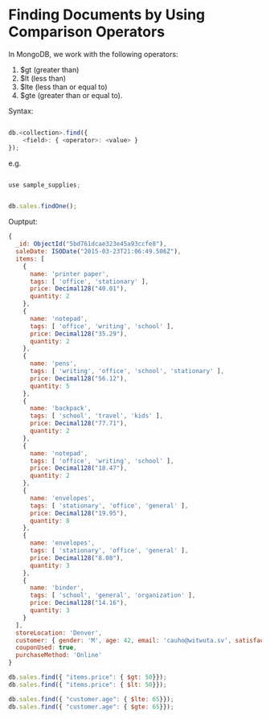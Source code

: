 # **Finding Documents by Using Comparison Operators**

In MongoDB, we work with the following operators: 

1. $gt (greater than)
2. $lt (less than)
3. $lte (less than or equal to)
4. $gte (greater than or equal to). 

Syntax:

~~~js

db.<collection>.find({ 
    <field>: { <operator>: <value> } 
});

~~~

e.g.

~~~js

use sample_supplies;

~~~

~~~js

db.sales.findOne();

~~~

Ouptput:

~~~js
{
  _id: ObjectId("5bd761dcae323e45a93ccfe8"),
  saleDate: ISODate("2015-03-23T21:06:49.506Z"),
  items: [
    {
      name: 'printer paper',
      tags: [ 'office', 'stationary' ],
      price: Decimal128("40.01"),
      quantity: 2
    },
    {
      name: 'notepad',
      tags: [ 'office', 'writing', 'school' ],
      price: Decimal128("35.29"),
      quantity: 2
    },
    {
      name: 'pens',
      tags: [ 'writing', 'office', 'school', 'stationary' ],
      price: Decimal128("56.12"),
      quantity: 5
    },
    {
      name: 'backpack',
      tags: [ 'school', 'travel', 'kids' ],
      price: Decimal128("77.71"),
      quantity: 2
    },
    {
      name: 'notepad',
      tags: [ 'office', 'writing', 'school' ],
      price: Decimal128("18.47"),
      quantity: 2
    },
    {
      name: 'envelopes',
      tags: [ 'stationary', 'office', 'general' ],
      price: Decimal128("19.95"),
      quantity: 8
    },
    {
      name: 'envelopes',
      tags: [ 'stationary', 'office', 'general' ],
      price: Decimal128("8.08"),
      quantity: 3
    },
    {
      name: 'binder',
      tags: [ 'school', 'general', 'organization' ],
      price: Decimal128("14.16"),
      quantity: 3
    }
  ],
  storeLocation: 'Denver',
  customer: { gender: 'M', age: 42, email: 'cauho@witwuta.sv', satisfaction: 4 },
  couponUsed: true,
  purchaseMethod: 'Online'
}
~~~

~~~js
db.sales.find({ "items.price": { $gt: 50}});
db.sales.find({ "items.price": { $lt: 50}});
~~~

~~~js
db.sales.find({ "customer.age": { $lte: 65}});
db.sales.find({ "customer.age": { $gte: 65}});
~~~
